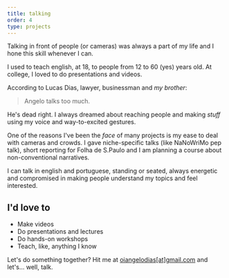 ```yaml
---
title: talking
order: 4
type: projects
---
```


<!-- TODO lacking images -->
<!-- TODO revision -->
<!-- TODO links -->

Talking in front of people (or cameras) was always a part of my life and I hone this skill whenever I can.

<!-- excerpt -->

I used to teach english, at 18, to people from 12 to 60 (yes) years old. At college, I loved to do presentations and videos.

According to Lucas Dias, lawyer, businessman and *my brother*:

> Angelo talks too much.

He's dead right. I always dreamed about reaching people and making *stuff* using my voice and way-to-excited gestures.

One of the reasons I've been the *face* of many projects is my ease to deal with cameras and crowds. I gave niche-specific talks (like NaNoWriMo pep talk), short reporting for Folha de S.Paulo and I am planning a course about non-conventional narratives.

I can talk in english and portuguese, standing or seated, always energetic and compromised in making people understand my topics and feel interested.

## I'd love to

- Make videos
- Do presentations and lectures
- Do hands-on workshops
- Teach, like, anything I know

Let's do something together? Hit me at [oiangelodias\[at\]gmail.com](mailto:oiangelodias@gmail.com) and let's... well, talk.